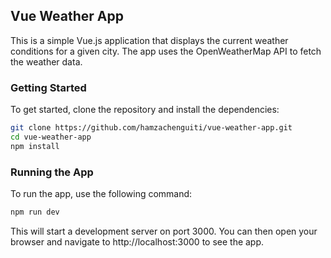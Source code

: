 ## Vue Weather App

This is a simple Vue.js application that displays the current weather conditions for a given city. The app uses the OpenWeatherMap API to fetch the weather data.

### Getting Started

To get started, clone the repository and install the dependencies:

```bash
git clone https://github.com/hamzachenguiti/vue-weather-app.git
cd vue-weather-app
npm install
```

### Running the App

To run the app, use the following command:

```bash
npm run dev
```

This will start a development server on port 3000. You can then open your browser and navigate to http://localhost:3000 to see the app.
